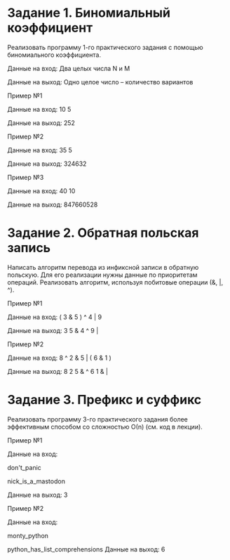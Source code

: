 # Задание 1. Биномиальный коэффициент

Реализовать программу 1-го практического задания с помощью
биномиального коэффициента.

Данные на вход: Два целых числа N и M

Данные на выход: Одно целое число – количество вариантов

Пример №1

Данные на вход: 10 5

Данные на выход: 252

Пример №2

Данные на вход: 35 5

Данные на выход: 324632

Пример №3

Данные на вход: 40 10

Данные на выход: 847660528


# Задание 2. Обратная польская запись

Написать алгоритм перевода из инфиксной записи в обратную польскую. Для
его реализации нужны данные по приоритетам операций. Реализовать
алгоритм, используя побитовые операции (&, |, ^).

Пример №1

Данные на вход: ( 3 & 5 ) ^ 4 | 9

Данные на выход: 3 5 & 4 ^ 9 |

Пример №2

Данные на вход: 8 ^ 2 & 5 | ( 6 & 1 )

Данные на выход: 8 2 5 & ^ 6 1 & |


# Задание 3. Префикс и суффикс

Реализовать программу 3-го практического задания более эффективным
способом со сложностью О(n) (см. код в лекции).

Пример №1

Данные на вход:

don't_panic

nick_is_a_mastodon

Данные на выход: 3

Пример №2

Данные на вход:

monty_python

python_has_list_comprehensions
Данные на выход: 6
